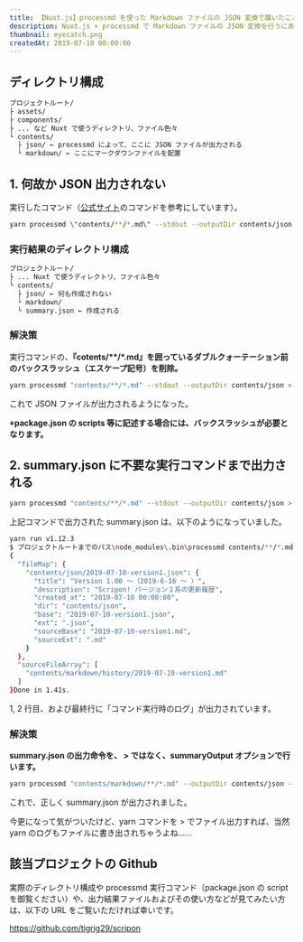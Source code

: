 ```yaml
---
title: 【Nuxt.js】processmd を使った Markdown ファイルの JSON 変換で躓いたことメモ
description: Nuxt.js × processmd で Markdown ファイルの JSON 変換を行うにあたって、うまく JSON 出力ができなかったときの備忘録。
thumbnail: eyecatch.png
createdAt: 2019-07-10 00:00:00
---
```


## ディレクトリ構成

```bash
プロジェクトルート/
├ assets/
├ components/
├ ... など Nuxt で使うディレクトリ、ファイル色々
└ contents/
  ├ json/ ← processmd によって、ここに JSON ファイルが出力される
  └ markdown/ ← ここにマークダウンファイルを配置
```

## 1. 何故か JSON 出力されない

実行したコマンド（[公式サイト](https://www.npmjs.com/package/processmd#user-content-advanced-usage)のコマンドを参考にしています）。

```bash
yarn processmd \"contents/**/*.md\" --stdout --outputDir contents/json > contents/summary.json
```

### 実行結果のディレクトリ構成

```bash
プロジェクトルート/
├ ... Nuxt で使うディレクトリ、ファイル色々
└ contents/
  ├ json/ ← 何も作成されない
  └ markdown/
  └ summary.json ← 作成される
```

### 解決策

実行コマンドの、<span class="marker-red">**『cotents/\*\*/\*.md』を囲っているダブルクォーテーション前のバックスラッシュ（エスケープ記号）を削除。**</span>

```bash
yarn processmd "contents/**/*.md" --stdout --outputDir contents/json > contents/summary.json
```

これで JSON ファイルが出力されるようになった。

※<span class="marker-blue">**package.json の scripts 等に記述する場合には、バックスラッシュが必要となります。**</span>

## 2. summary.json に不要な実行コマンドまで出力される

```bash
yarn processmd "contents/**/*.md" --stdout --outputDir contents/json > contents/summary.json
```

上記コマンドで出力された summary.json は、以下のようになっていました。

```bash
yarn run v1.12.3
$ プロジェクトルートまでのパス\node_modules\.bin\processmd contents/**/*.md --stdout --outputDir contents/json
{
  "fileMap": {
    "contents/json/2019-07-10-version1.json": {
      "title": "Version 1.00 ～（2019-6-16 ～ ）",
      "description": "Scripon! バージョン１系の更新履歴",
      "created_at": "2019-07-10 00:00:00",
      "dir": "contents/json",
      "base": "2019-07-10-version1.json",
      "ext": ".json",
      "sourceBase": "2019-07-10-version1.md",
      "sourceExt": ".md"
    }
  },
  "sourceFileArray": [
    "contents/markdown/history/2019-07-10-version1.md"
  ]
}Done in 1.41s.

```

1, 2 行目、および最終行に「コマンド実行時のログ」が出力されています。

### 解決策

<strong><span class="marker-red">summary.json の出力命令を、 > ではなく、summaryOutput オプションで行います。</span></strong>

```bash
yarn processmd "contents/markdown/**/*.md" --outputDir contents/json --summaryOutput contents/summary.json
```

これで、正しく summary.json が出力されました。

<chat face="toragra">

今更になって気がついたけど、yarn コマンドを > でファイル出力すれば、当然 yarn のログもファイルに書き出されちゃうよね……

</chat>

## 該当プロジェクトの Github

実際のディレクトリ構成や processmd 実行コマンド（package.json の script を御覧ください）や、出力結果ファイルおよびその使い方などが見てみたい方は、以下の URL をご覧いただければ幸いです。

https://github.com/tigrig29/scripon
